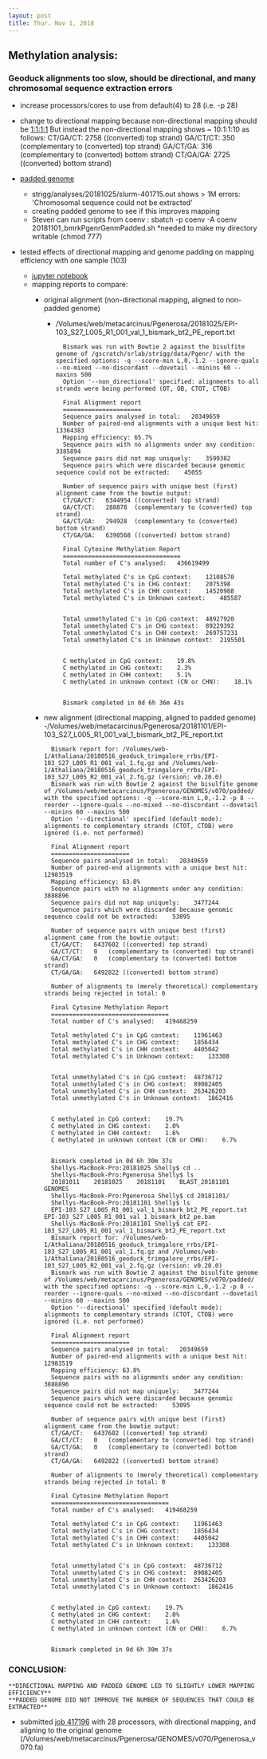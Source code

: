 ```yaml
---
layout: post
title: Thur. Nov 1, 2018
---
```


## Methylation analysis: 
### Geoduck alignments too slow, should be directional, and many chromosomal sequence extraction errors


- increase processors/cores to use from default(4) to 28 (i.e. -p 28)

- change to directional mapping because non-directional mapping should be [1:1:1:1](http://seqanswers.com/forums/showthread.php?t=18908)
But instead the non-directional mapping shows ~ 10:1:1:10 as follows:
	CT/GA/CT:       2758    ((converted) top strand)
	GA/CT/CT:       350     (complementary to (converted) top strand)
	GA/CT/GA:       316     (complementary to (converted) bottom strand)
	CT/GA/GA:       2725    ((converted) bottom strand)
	
- [padded genome](https://github.com/FelixKrueger/Bismark/issues/94)
	- strigg/analyses/20181025/slurm-401715.out shows > 1M errors: 'Chromosomal sequence could not be extracted'
	- creating padded genome to see if this improves mapping
	- Steven can run scripts from coenv :
	sbatch -p coenv -A coenv 20181101_bmrkPgenrGenmPadded.sh
	*needed to make my directory writable (chmod 777)

- tested effects of directional mapping and genome padding on mapping efficiency with one sample (103)
	- [jupyter notebook](https://github.com/shellytrigg/Shelly_Pgenerosa/blob/master/analyses/Geoduck_OA_mapping_quality.ipynb)
	- mapping reports to compare:
		- original alignment (non-directional mapping, aligned to non-padded genome)
			- /Volumes/web/metacarcinus/Pgenerosa/20181025/EPI-103_S27_L005_R1_001_val_1_bismark_bt2_PE_report.txt

					Bismark was run with Bowtie 2 against the bisulfite genome of /gscratch/srlab/strigg/data/Pgenr/ with the specified options: -q --score-min L,0,-1.2 --ignore-quals --no-mixed --no-discordant --dovetail --minins 60 --maxins 500
					Option '--non_directional' specified: alignments to all strands were being performed (OT, OB, CTOT, CTOB)

					Final Alignment report
					======================
					Sequence pairs analysed in total:	20349659
					Number of paired-end alignments with a unique best hit:	13364383
					Mapping efficiency:	65.7% 
					Sequence pairs with no alignments under any condition:	3385894
					Sequence pairs did not map uniquely:	3599382
					Sequence pairs which were discarded because genomic sequence could not be extracted:	45055

					Number of sequence pairs with unique best (first) alignment came from the bowtie output:
					CT/GA/CT:	6344954	((converted) top strand)
					GA/CT/CT:	288878	(complementary to (converted) top strand)
					GA/CT/GA:	294928	(complementary to (converted) bottom strand)
					CT/GA/GA:	6390568	((converted) bottom strand)

					Final Cytosine Methylation Report
					=================================
					Total number of C's analysed:	436619499

					Total methylated C's in CpG context:	12108570
					Total methylated C's in CHG context:	2075398
					Total methylated C's in CHH context:	14520988
					Total methylated C's in Unknown context:	485587


					Total unmethylated C's in CpG context:	48927920
					Total unmethylated C's in CHG context:	89229392
					Total unmethylated C's in CHH context:	269757231
					Total unmethylated C's in Unknown context:	2195501


					C methylated in CpG context:	19.8%
					C methylated in CHG context:	2.3%
					C methylated in CHH context:	5.1%
					C methylated in unknown context (CN or CHN):	18.1%


					Bismark completed in 0d 6h 36m 43s


		- new alignment (directional mapping, aligned to padded genome)
			-/Volumes/web/metacarcinus/Pgenerosa/20181101/EPI-103_S27_L005_R1_001_val_1_bismark_bt2_PE_report.txt

				Bismark report for: /Volumes/web-1/Athaliana/20180516_geoduck_trimgalore_rrbs/EPI-103_S27_L005_R1_001_val_1.fq.gz and /Volumes/web-1/Athaliana/20180516_geoduck_trimgalore_rrbs/EPI-103_S27_L005_R2_001_val_2.fq.gz (version: v0.20.0)
				Bismark was run with Bowtie 2 against the bisulfite genome of /Volumes/web/metacarcinus/Pgenerosa/GENOMES/v070/padded/ with the specified options: -q --score-min L,0,-1.2 -p 8 --reorder --ignore-quals --no-mixed --no-discordant --dovetail --minins 60 --maxins 500
				Option '--directional' specified (default mode): alignments to complementary strands (CTOT, CTOB) were ignored (i.e. not performed)

				Final Alignment report
				======================
				Sequence pairs analysed in total:	20349659
				Number of paired-end alignments with a unique best hit:	12983519
				Mapping efficiency:	63.8% 
				Sequence pairs with no alignments under any condition:	3888896
				Sequence pairs did not map uniquely:	3477244
				Sequence pairs which were discarded because genomic sequence could not be extracted:	53095

				Number of sequence pairs with unique best (first) alignment came from the bowtie output:
				CT/GA/CT:	6437602	((converted) top strand)
				GA/CT/CT:	0	(complementary to (converted) top strand)
				GA/CT/GA:	0	(complementary to (converted) bottom strand)
				CT/GA/GA:	6492822	((converted) bottom strand)

				Number of alignments to (merely theoretical) complementary strands being rejected in total:	0

				Final Cytosine Methylation Report
				=================================
				Total number of C's analysed:	419468259

				Total methylated C's in CpG context:	11961463
				Total methylated C's in CHG context:	1856434
				Total methylated C's in CHH context:	4405042
				Total methylated C's in Unknown context:	133308


				Total unmethylated C's in CpG context:	48736712
				Total unmethylated C's in CHG context:	89082405
				Total unmethylated C's in CHH context:	263426203
				Total unmethylated C's in Unknown context:	1862416


				C methylated in CpG context:	19.7%
				C methylated in CHG context:	2.0%
				C methylated in CHH context:	1.6%
				C methylated in unknown context (CN or CHN):	6.7%


				Bismark completed in 0d 6h 30m 37s
				Shellys-MacBook-Pro:20181025 Shelly$ cd ..
				Shellys-MacBook-Pro:Pgenerosa Shelly$ ls
				20181011	20181025	20181101	BLAST_20181101	GENOMES
				Shellys-MacBook-Pro:Pgenerosa Shelly$ cd 20181101/
				Shellys-MacBook-Pro:20181101 Shelly$ ls
				EPI-103_S27_L005_R1_001_val_1_bismark_bt2_PE_report.txt	EPI-103_S27_L005_R1_001_val_1_bismark_bt2_pe.bam
				Shellys-MacBook-Pro:20181101 Shelly$ cat EPI-103_S27_L005_R1_001_val_1_bismark_bt2_PE_report.txt 
				Bismark report for: /Volumes/web-1/Athaliana/20180516_geoduck_trimgalore_rrbs/EPI-103_S27_L005_R1_001_val_1.fq.gz and /Volumes/web-1/Athaliana/20180516_geoduck_trimgalore_rrbs/EPI-103_S27_L005_R2_001_val_2.fq.gz (version: v0.20.0)
				Bismark was run with Bowtie 2 against the bisulfite genome of /Volumes/web/metacarcinus/Pgenerosa/GENOMES/v070/padded/ with the specified options: -q --score-min L,0,-1.2 -p 8 --reorder --ignore-quals --no-mixed --no-discordant --dovetail --minins 60 --maxins 500
				Option '--directional' specified (default mode): alignments to complementary strands (CTOT, CTOB) were ignored (i.e. not performed)

				Final Alignment report
				======================
				Sequence pairs analysed in total:	20349659
				Number of paired-end alignments with a unique best hit:	12983519
				Mapping efficiency:	63.8% 
				Sequence pairs with no alignments under any condition:	3888896
				Sequence pairs did not map uniquely:	3477244
				Sequence pairs which were discarded because genomic sequence could not be extracted:	53095

				Number of sequence pairs with unique best (first) alignment came from the bowtie output:
				CT/GA/CT:	6437602	((converted) top strand)
				GA/CT/CT:	0	(complementary to (converted) top strand)
				GA/CT/GA:	0	(complementary to (converted) bottom strand)
				CT/GA/GA:	6492822	((converted) bottom strand)

				Number of alignments to (merely theoretical) complementary strands being rejected in total:	0

				Final Cytosine Methylation Report
				=================================
				Total number of C's analysed:	419468259

				Total methylated C's in CpG context:	11961463
				Total methylated C's in CHG context:	1856434
				Total methylated C's in CHH context:	4405042	
				Total methylated C's in Unknown context:	133308


				Total unmethylated C's in CpG context:	48736712
				Total unmethylated C's in CHG context:	89082405
				Total unmethylated C's in CHH context:	263426203
				Total unmethylated C's in Unknown context:	1862416


				C methylated in CpG context:	19.7%
				C methylated in CHG context:	2.0%
				C methylated in CHH context:	1.6%
				C methylated in unknown context (CN or CHN):	6.7%


				Bismark completed in 0d 6h 30m 37s

### CONCLUSION: 
	**DIRECTIONAL MAPPING AND PADDED GENOME LED TO SLIGHTLY LOWER MAPPING EFFICIENCY**
	**PADDED GENOME DID NOT IMPROVE THE NUMBER OF SEQUENCES THAT COULD BE EXTRACTED**

- submitted [job 417196](https://github.com/shellytrigg/Shelly_Pgenerosa/blob/master/scripts/20181101_BismarkAlignAS1.2I60_Pgenr.sh) with 28 processors, with directional mapping, and aligning to the original genome (/Volumes/web/metacarcinus/Pgenerosa/GENOMES/v070/Pgenerosa_v070.fa)








